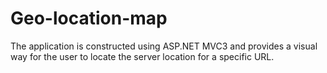 # Geo-location-map

The application is constructed using ASP.NET MVC3 and provides a visual way for the user to locate the server location for a specific URL.
